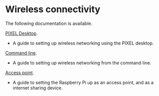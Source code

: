 # Wireless connectivity

The following documentation is available.

[PIXEL Desktop](pixel-desktop.md).
 - A guide to setting up wireless networking using the PIXEL desktop.
 
[Command line](wireless-cli.md).
 - A guide to setting up wireless networking from the command line.
 
[Access point](access-point.md).
 - A guide to setting the Raspberry Pi up as an access point, and as a internet sharing device.

